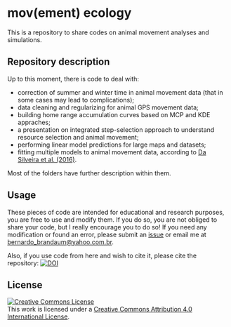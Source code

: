 # mov(ement) ecology

This is a repository to share codes on animal movement analyses and simulations. 

## Repository description

Up to this moment, there is code to deal with:
- correction of summer and winter time in animal movement data (that in some cases may lead to complications);
- data cleaning and regularizing for animal GPS movement data;
- building home range accumulation curves based on MCP and KDE appraches;
- a presentation on integrated step-selection approach to understand resource selection and animal movement;
- performing linear model predictions for large maps and datasets;
- fitting multiple models to animal movement data, according to [Da Silveira et al. (2016)](http://journals.plos.org/plosone/article?id=10.1371%2Fjournal.pone.0156688).

Most of the folders have further description within them.

## Usage

These pieces of code are intended for educational and research purposes, you are free to use and modify them. If you do so, you are not obliged to share your code, but I really encourage you to do so!
If you need any modification or found an error, please submit an [issue](https://github.com/bniebuhr/movecology/issues/new) or email me at bernardo_brandaum@yahoo.com.br.

Also, if you use code from here and wish to cite it, please cite the repository: 
[![DOI](https://zenodo.org/badge/26168984.svg)](https://zenodo.org/badge/latestdoi/26168984)

## License 

<a rel="license" href="http://creativecommons.org/licenses/by/4.0/"><img alt="Creative Commons License" style="border-width:0" src="https://i.creativecommons.org/l/by/4.0/88x31.png" /></a><br />This work is licensed under a <a rel="license" href="http://creativecommons.org/licenses/by/4.0/">Creative Commons Attribution 4.0 International License</a>.
